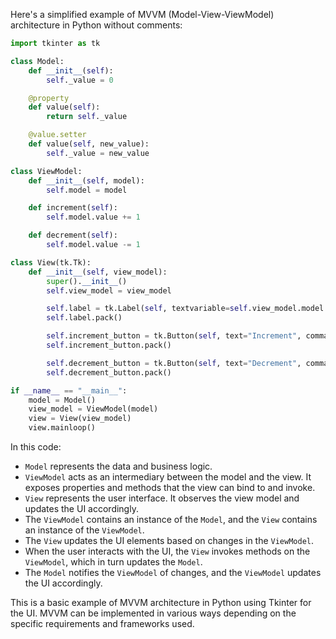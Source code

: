 Here's a simplified example of MVVM (Model-View-ViewModel) architecture in Python without comments:

```python
import tkinter as tk

class Model:
    def __init__(self):
        self._value = 0

    @property
    def value(self):
        return self._value

    @value.setter
    def value(self, new_value):
        self._value = new_value

class ViewModel:
    def __init__(self, model):
        self.model = model

    def increment(self):
        self.model.value += 1

    def decrement(self):
        self.model.value -= 1

class View(tk.Tk):
    def __init__(self, view_model):
        super().__init__()
        self.view_model = view_model

        self.label = tk.Label(self, textvariable=self.view_model.model.value)
        self.label.pack()

        self.increment_button = tk.Button(self, text="Increment", command=self.view_model.increment)
        self.increment_button.pack()

        self.decrement_button = tk.Button(self, text="Decrement", command=self.view_model.decrement)
        self.decrement_button.pack()

if __name__ == "__main__":
    model = Model()
    view_model = ViewModel(model)
    view = View(view_model)
    view.mainloop()
```

In this code:

- `Model` represents the data and business logic.
- `ViewModel` acts as an intermediary between the model and the view. It exposes properties and methods that the view can bind to and invoke.
- `View` represents the user interface. It observes the view model and updates the UI accordingly.
- The `ViewModel` contains an instance of the `Model`, and the `View` contains an instance of the `ViewModel`.
- The `View` updates the UI elements based on changes in the `ViewModel`.
- When the user interacts with the UI, the `View` invokes methods on the `ViewModel`, which in turn updates the `Model`.
- The `Model` notifies the `ViewModel` of changes, and the `ViewModel` updates the UI accordingly.

This is a basic example of MVVM architecture in Python using Tkinter for the UI. MVVM can be implemented in various ways depending on the specific requirements and frameworks used.
